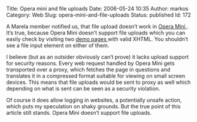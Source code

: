 Title: Opera mini and file uploads
Date: 2006-05-24 10:35
Author: markos
Category: Web
Slug: opera-mini-and-file-uploads
Status: published
Id: 172

<html>
 <body>
  <div>
   <p>
    A Marela member notified us, that file upload doesn’t work in
    <a href="http://www.opera.com/products/mobile/operamini/">
     Opera Mini
    </a>
    . It’s true, because Opera Mini doesn’t support file uploads which you can easily check by visiting two
    <a href="http://markos.gaivo.net/examples/inputfile/index.html">
     demo pages
    </a>
    with valid XHTML. You shouldn’t see a file input element on either of them.
   </p>
   <p>
    I believe (but as an outsider obviously can’t prove) it lacks upload support for security reasons. Every web request handled by Opera Mini gets transported over a proxy, which fetches the page in questions and translates it in a compressed format suitable for viewing on small screen devices. This means that file uploads would be sent to proxy as well which depending on what is sent can be seen as a security violation.
   </p>
   <p>
    Of course it does allow logging in websites, a potentially unsafe action, which puts my speculation on shaky grounds. But the true point of this article still stands. Opera Mini doesn’t support file uploads.
   </p>
  </div>
 </body>
</html>